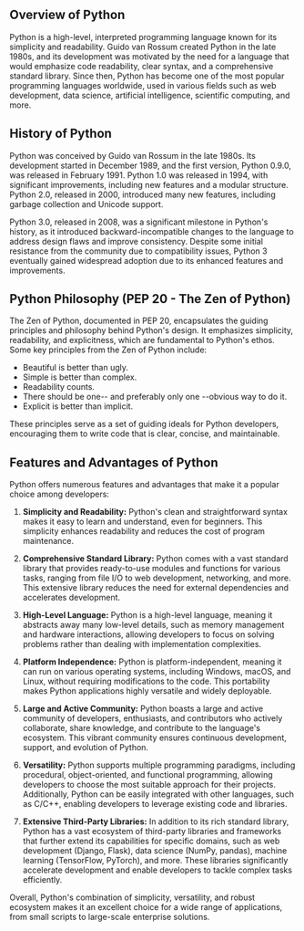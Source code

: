 ## Overview of Python

Python is a high-level, interpreted programming language known for its simplicity and readability. Guido van Rossum created Python in the late 1980s, and its development was motivated by the need for a language that would emphasize code readability, clear syntax, and a comprehensive standard library. Since then, Python has become one of the most popular programming languages worldwide, used in various fields such as web development, data science, artificial intelligence, scientific computing, and more.

## History of Python

Python was conceived by Guido van Rossum in the late 1980s. Its development started in December 1989, and the first version, Python 0.9.0, was released in February 1991. Python 1.0 was released in 1994, with significant improvements, including new features and a modular structure. Python 2.0, released in 2000, introduced many new features, including garbage collection and Unicode support.

Python 3.0, released in 2008, was a significant milestone in Python's history, as it introduced backward-incompatible changes to the language to address design flaws and improve consistency. Despite some initial resistance from the community due to compatibility issues, Python 3 eventually gained widespread adoption due to its enhanced features and improvements.

## Python Philosophy (PEP 20 - The Zen of Python)

The Zen of Python, documented in PEP 20, encapsulates the guiding principles and philosophy behind Python's design. It emphasizes simplicity, readability, and explicitness, which are fundamental to Python's ethos. Some key principles from the Zen of Python include:

- Beautiful is better than ugly.
- Simple is better than complex.
- Readability counts.
- There should be one-- and preferably only one --obvious way to do it.
- Explicit is better than implicit.

These principles serve as a set of guiding ideals for Python developers, encouraging them to write code that is clear, concise, and maintainable.

## Features and Advantages of Python

Python offers numerous features and advantages that make it a popular choice among developers:

1. **Simplicity and Readability:** Python's clean and straightforward syntax makes it easy to learn and understand, even for beginners. This simplicity enhances readability and reduces the cost of program maintenance.

2. **Comprehensive Standard Library:** Python comes with a vast standard library that provides ready-to-use modules and functions for various tasks, ranging from file I/O to web development, networking, and more. This extensive library reduces the need for external dependencies and accelerates development.

3. **High-Level Language:** Python is a high-level language, meaning it abstracts away many low-level details, such as memory management and hardware interactions, allowing developers to focus on solving problems rather than dealing with implementation complexities.

4. **Platform Independence:** Python is platform-independent, meaning it can run on various operating systems, including Windows, macOS, and Linux, without requiring modifications to the code. This portability makes Python applications highly versatile and widely deployable.

5. **Large and Active Community:** Python boasts a large and active community of developers, enthusiasts, and contributors who actively collaborate, share knowledge, and contribute to the language's ecosystem. This vibrant community ensures continuous development, support, and evolution of Python.

6. **Versatility:** Python supports multiple programming paradigms, including procedural, object-oriented, and functional programming, allowing developers to choose the most suitable approach for their projects. Additionally, Python can be easily integrated with other languages, such as C/C++, enabling developers to leverage existing code and libraries.

7. **Extensive Third-Party Libraries:** In addition to its rich standard library, Python has a vast ecosystem of third-party libraries and frameworks that further extend its capabilities for specific domains, such as web development (Django, Flask), data science (NumPy, pandas), machine learning (TensorFlow, PyTorch), and more. These libraries significantly accelerate development and enable developers to tackle complex tasks efficiently.

Overall, Python's combination of simplicity, versatility, and robust ecosystem makes it an excellent choice for a wide range of applications, from small scripts to large-scale enterprise solutions.
